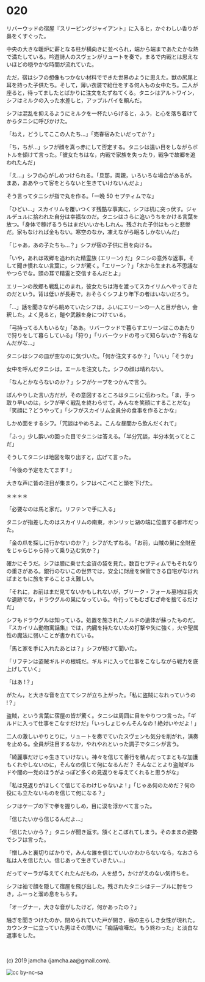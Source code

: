 

# 020

リバーウッドの宿屋『スリーピングジャイアント』に入ると，かぐわしい香りが鼻をくすぐった。

中央の大きな暖炉に薪となる柱が横向きに並べられ，端から端まであたたかな熱で満たしている。吟遊詩人のスヴェンがリュートを奏で，まるで内戦とは思えないほどの穏やかな時間が流れていた。

ただ，宿はシフの想像もつかない材料でできた世界のように思えた。獣の尻尾と耳を持った子供たち。そして，薄い衣装で給仕をする何人もの女中たち。二人が座ると，待ってましたとばかりに注文をたずねてくる。タニシはアルトワイン，シフはミルクの入った水差しと，アップルパイを頼んだ。

シフは混乱を抑えるようにミルクを一杯たいらげると，ふう，と心を落ち着けてからタニシに呼びかけた。

「ねえ，どうしてここの人たち…」「売春宿みたいだってか？」

「ち，ちが…」シフが顔を真っ赤にして否定する。タニシは遠い目をしながらボトルを傾けて言った。「彼女たちはな，内戦で家族を失ったり，戦争で故郷を追われたんだ」

「え…」シフの心がしめつけられる。「旦那，両親，いろいろな場合があるが，まあ，ああやって客をとらないと生きていけないんだよ」

そう言ってタニシが指で丸を作る。「一晩 50 セプティムでな」

「ひどい…」スカイリムを覆いつくす残酷な事実に，シフは机に突っ伏す。ジャルデュルに拾われた自分は幸福なのだ。タニシはさらに追いうちをかける言葉を放つ。「身体で稼げるうちはまだいいかもしれん。残された子供はもっと悲惨だ。家もなければ金もない。寒空のなか，凍えながら眠るしかないんだ」

「じゃあ，あの子たちも…？」シフが宿の子供に目を向ける。

「いや，あれは故郷を追われた精霊族 (エリーン) だ」タニシの意外な返事，そして聞き慣れない言葉に，シフが驚く。「エリーン？」「木から生まれる不思議なやつらでな。頭の耳で精霊と交信するんだとよ」

エリーンの故郷も戦乱にのまれ，彼女たちは海を渡ってスカイリムへやってきたのだという。背は低いが長寿で，おそらくシフより年下の者はいないだろう。

「…」話を聞きながら眺めていたシフは，ふいにエリーンの一人と目が合い，会釈した。よく見ると，鎧や武器を身につけている。

「弓持ってる人もいるな」「ああ。リバーウッドで暮らすエリーンはこのあたりで狩りをして暮らしている」「狩り」「リバーウッドの弓って知らないか？有名なんだがな…」

タニシはシフの皿が空なのに気づいた。「何か注文するか？」「いい」「そうか」

女中を呼んだタニシは，エールを注文した。シフの顔は晴れない。

「なんとかならないのか？」シフがケープをつかんで言う。

ぼんやりした言い方だが，その意図するところはタニシに伝わった。「ま，手っ取り早いのは，シフが早く戦乱を終わらせて，みんなを笑顔にすることだな」「笑顔に？どうやって」「シフがスカイリム全員分の食事を作るとかな」

しかめ面をするシフ。「冗談はやめろよ。こんな昼間から飲んだくれて」

「ふっ」少し酔いの回った目でタニシは答える。「半分冗談，半分本気ってとこだ」

そうしてタニシは地図を取り出すと，広げて言った。

「今後の予定をたてます ! 」

大きな声に皆の注目が集まり，シフはぺこぺこと頭を下げた。

＊＊＊＊

「必要なのは馬と家だ。リフテンで手に入る」

タニシが指差したのはスカイリムの南東，ホンリッヒ湖の端に位置する都市だった。

「金の爪を探しに行かないのか？」シフがたずねる。「お前，山賊の巣に全財産をじゃらじゃら持って乗り込む気か？」

確かにそうだ。シフは膝に乗せた金貨の袋を見た。数百セプティムでもそれなりの重さがある。銀行のないこの世界では，安全に財産を保管できる自宅がなければまともに旅をすることさえ難しい。

「それに，お前はまだ見てないかもしれないが，ブリーク・フォール墓地は巨大な遺跡でな，ドラウグルの巣になっている。今行ってもむざむざ命を捨てるだけだ」

シフもドラウグルは知っている。処置を施されたノルドの遺体が蘇ったものだ。『スカイリム動物寓話集』では，内臓を持たないため打撃や矢に強く，火や聖属性の魔法に弱いことが書かれている。

「馬と家を手に入れたあとは？」シフが続けて聞いた。

「リフテンは盗賊ギルドの根城だ。ギルドに入って仕事をこなしながら戦力を底上げしていく」

「はあ !？」

がたん，と大きな音を立ててシフが立ち上がった。「私に盗賊になれっていうの !？」

盗賊，という言葉に宿屋の皆が驚く。タニシは周囲に目をやりつつ言った。「ギルドに入って仕事をこなすだけだ」「いっしょじゃんそんなの ! 絶対いやだよ ! 」

二人の激しいやりとりに，リュートを奏でていたスヴェンも気分を削がれ，演奏を止める。全員が注目するなか，やれやれといった調子でタニシが言う。

「綺麗事だけじゃ生きていけない。神々を信じて善行を積んだってまともな加護もくれやしないのに，そんなの信じて何になるんだ？ そんなことより盗賊ギルドや闇の一党のほうがよっぽど多くの見返りを与えてくれると思うがな」

「私は見返りがほしくて信じてるわけじゃないよ ! 」「じゃあ何のためだ？何の役にも立たないものを信じて何になる？」

シフはケープの下で拳を握りしめ，目に涙を浮かべて言った。

「信じたいから信じるんだよ…」

「信じたいから？」タニシが聞き返す。頷くとこぼれてしまう。そのままの姿勢でシフは言った。

「憎しみと裏切りばかりで，みんな誰を信じていいかわからないなら，なおさら私は人を信じたい。信じあって生きていきたい…」

だってマーラが与えてくれたんだもの，人を想う，かけがえのない気持ちを。

シフは袖で顔を隠して宿屋を飛び出した。残されたタニシはテーブルに肘をつき，ふーっと溜め息をもらす。

「オーグナー，大きな音がしたけど，何かあったの？」

騒ぎを聞きつけたのか，閉められていた戸が開き，宿の主らしき女性が現れた。カウンターに立っていた男はその問いに「痴話喧嘩だ。もう終わった」と淡白な返事をした。

<br>
<br>
(c) 2019 jamcha (jamcha.aa@gmail.com).

![cc by-nc-sa](https://i.creativecommons.org/l/by-nc-sa/4.0/88x31.png)

